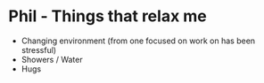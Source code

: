 
# Phil - Things that relax me

-   Changing environment (from one focused on work on has been stressful)
-   Showers / Water
-   Hugs